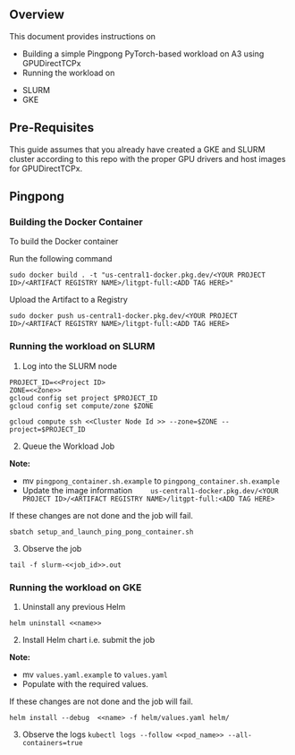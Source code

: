 ## Overview

This document provides instructions on 
* Building a simple Pingpong PyTorch-based workload on A3 using GPUDirectTCPx
* Running the workload on
- SLURM
- GKE


## Pre-Requisites

This guide assumes that you already have created a GKE and SLURM cluster according to this repo with the proper GPU drivers and host images for GPUDirectTCPx.


## Pingpong

### Building the Docker Container

To build the Docker container 

Run the following command

```
sudo docker build . -t "us-central1-docker.pkg.dev/<YOUR PROJECT ID>/<ARTIFACT REGISTRY NAME>/litgpt-full:<ADD TAG HERE>"
```

Upload the Artifact to a Registry 
```
sudo docker push us-central1-docker.pkg.dev/<YOUR PROJECT ID>/<ARTIFACT REGISTRY NAME>/litgpt-full:<ADD TAG HERE>
```

### Running the workload on SLURM

1. Log into the SLURM node

```
PROJECT_ID=<<Project ID>
ZONE=<<Zone>> 
gcloud config set project $PROJECT_ID
gcloud config set compute/zone $ZONE

gcloud compute ssh <<Cluster Node Id >> --zone=$ZONE --project=$PROJECT_ID
```

2. Queue the Workload Job

**Note:** 
* mv `pingpong_container.sh.example` to `pingpong_container.sh.example`
* Update the image information `    us-central1-docker.pkg.dev/<YOUR PROJECT ID>/<ARTIFACT REGISTRY NAME>/litgpt-full:<ADD TAG HERE>`

If these changes are not done and the job will fail.

```
sbatch setup_and_launch_ping_pong_container.sh
```

3. Observe the job 

```
tail -f slurm-<<job_id>>.out
```

### Running the workload on GKE

1. Uninstall any previous Helm 

`helm uninstall <<name>>`

2. Install Helm chart i.e. submit the job

**Note:**
* mv `values.yaml.example` to `values.yaml`
* Populate with the required values.

If these changes are not done and the job will fail.

```
helm install --debug  <<name> -f helm/values.yaml helm/
```
3. Observe the logs 
```kubectl logs --follow <<pod_name>> --all-containers=true```
